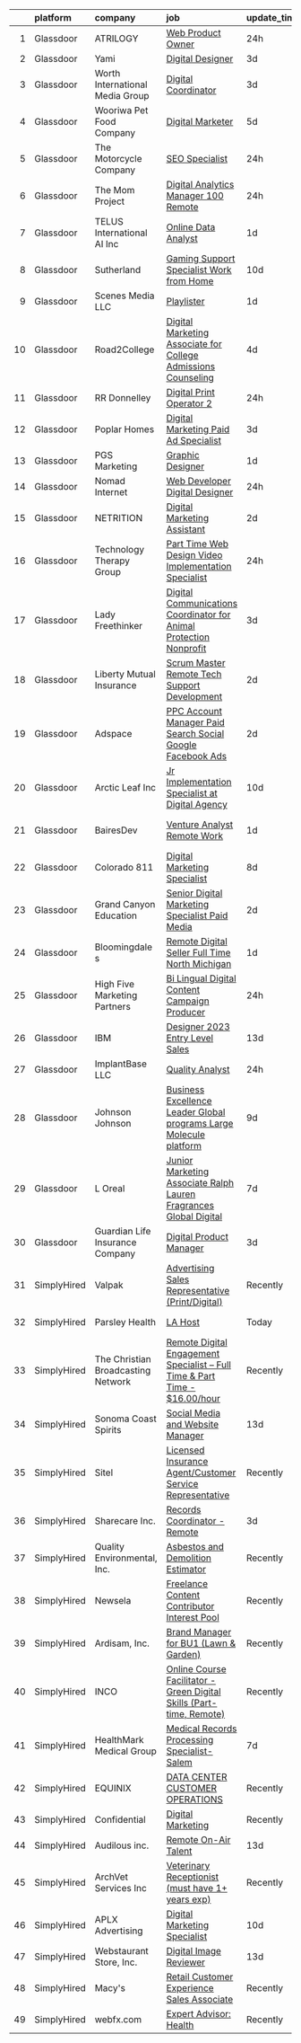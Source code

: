 

|    | platform    | company                            | job                                                                                                                                                                                                                                                                                                                                                                                                                                                                                                                                                                                                                                                                                                                                                                                                                                                                                                                                                                                                                                                                                                                                                                                                                                                                                                                                                                                                                                                                                                                                                 | update_time   | location             |
|---:|:------------|:-----------------------------------|:----------------------------------------------------------------------------------------------------------------------------------------------------------------------------------------------------------------------------------------------------------------------------------------------------------------------------------------------------------------------------------------------------------------------------------------------------------------------------------------------------------------------------------------------------------------------------------------------------------------------------------------------------------------------------------------------------------------------------------------------------------------------------------------------------------------------------------------------------------------------------------------------------------------------------------------------------------------------------------------------------------------------------------------------------------------------------------------------------------------------------------------------------------------------------------------------------------------------------------------------------------------------------------------------------------------------------------------------------------------------------------------------------------------------------------------------------------------------------------------------------------------------------------------------------|:--------------|:---------------------|
|  1 | Glassdoor   | ATRILOGY                           | [Web Product Owner](https://www.glassdoor.com/partner/jobListing.htm?pos=115&ao=1110586&s=58&guid=000001836932b268978b51cea83a4477&src=GD_JOB_AD&t=SR&vt=w&ea=1&cs=1_52a5411b&cb=1663917274410&jobListingId=1008156600919&cpc=FDA93C03AE7AED37&jrtk=3-0-1gdkj5cm3k6d8801-1gdkj5cmqjc8h800-1c193ae851a2f022--6NYlbfkN0Coaqwr41TC2LgejnR7Utnytr6GYvK_E0y3WIq7ZdLRae9o-QpJIESlqP3qGLJFeU63hJ-YyY-5H_MWiupER-CsOGXqNcBR_6KYuMWKae4bbkqitqqHjcrx0aYvAqKjVC6rjoxpQ49qghlgCFuSe_PjoYcFr1VDbWBEY_oDxJCfTVfRDRsj8z26mfNGtPAwWj_4_XDFfwiT09xTa15iNhAe7pT95qbhPxu8LsexesXrLNS24DPG-g92NzKfiIY6T0sgFNedkWscfNAjdhEa7WpGeaiHnwQ8NzQZv9tqELq8fgjFT1w7iRGfj8fMNOp9p7p5NhV1U3JmdSvznqhCAtLFSLaPf_eDBKw3XlceTG8wGY0pc_mBtiCXLfSlWZDvAaVnLbU24clypv6-BBQWx-Culv_j30swI9z5CBnHf5ErHEcFERCDpgzOatOd6eKieZyPQlnUxy9N6dBiuKgK6RpovPc3WkMgItV8PWFqewBfq-3tTyTW88gFI2Yb-xfeap5mZ4TsYr4ogDffm6E5lfal)                                                                                                                                                                                                                                                                                                                                                                                                                                                                                                                                                                                                                                                                        | 24h           | Remote               |
|  2 | Glassdoor   | Yami                               | [Digital Designer](https://www.glassdoor.com/partner/jobListing.htm?pos=104&ao=1110586&s=58&guid=000001836932b268978b51cea83a4477&src=GD_JOB_AD&t=SR&vt=w&ea=1&cs=1_d2b92e04&cb=1663917274408&jobListingId=1008149543553&cpc=853DEF62E69EE75B&jrtk=3-0-1gdkj5cm3k6d8801-1gdkj5cmqjc8h800-d96790f07ddfb524--6NYlbfkN0DsBOlmEAMqZtav1V1WKZO3RUElpafjggtWvxyDQ3xFSnW2ELFgJeLX3S5xFeisUPMw82b5JYcnJNXu1QexHkiyMgdkVeTHVR0rJVBYbdWKeloc5xYfv3eVNueJ_bKSsVQdqM4vvwnu1xSTpv0VSoFJ7DPATGJpk9r3Z3q7WHdgifquY24OuuFa8uuWs7fOfsygOEwNgOedXcstyokpT0i6YGwIz1dNvP8_gQ-s-Ux5Rva6HHBlmfM49Pb9d59Bj5bhI-kqnUnMEOUE5uHYCPIoSBJzRuu06Ki1DDZLmUDe4SBeHgmPWdlnnHb8P-6u6YAle_rmM0tFpFy6_wWt6xt5ht-wBsEPb7mmmyGBgIXhxIidbSkgFwA0wYXU7OqhfmgSTj5bsUi-j1JpZ6CBk7e8eJ6AchIUkH83xi5L0ZFsy6jFkraaqbuuFm_SC1mwkVkMNtZUG8rPCnrCnkZWbohWTP6DcXQvU5E3QqzzqdscacVCCYH1JnR_l7msDH--RGe2i_bLNpf8Ag%3D%3D)                                                                                                                                                                                                                                                                                                                                                                                                                                                                                                                                                                                                                                                                             | 3d            | Brea, CA             |
|  3 | Glassdoor   | Worth International Media Group    | [Digital Coordinator](https://www.glassdoor.com/partner/jobListing.htm?pos=120&ao=1110586&s=58&guid=000001836932b268978b51cea83a4477&src=GD_JOB_AD&t=SR&vt=w&ea=1&cs=1_4268faa2&cb=1663917274411&jobListingId=1008148878931&cpc=0FE1F5EA2BC84A01&jrtk=3-0-1gdkj5cm3k6d8801-1gdkj5cmqjc8h800-d119a0a992b60e42--6NYlbfkN0CPEiJEzZq4I_K6S6Q9VC1QMfIsI0INZ1UYi7vjgDL48cCf6Mzuyr4o4yg9HhxSdCRWiqaFtvSGZkisQbOutwOmbvvIuCna8kbHA9F31qv35Hz8k6ynNZhF-o4QBziTzMBGsVkf82A8F4kSKSMbmKHQYqQS1ziRCk0_SJSPrD-gZDMYOG_kv6K8QvbWGwGqOmom3ff4ZwSfT-whL9rPh_eeHctBEj41PMJPa-bCIeFmuKIs5oGYa9rp-OAoMb6i07115Wd5o0TcD2fe9msGcvcnnY-a5ZDzG57MYem0ZOnWWSbZwZQYDgfsYR1wUH09dOvnz0M8Xj8FgnWEyTFQoB_0JmkGVsSQyv6FLHWXPr-nRPmYtX9qG4UTuTKWV0J3B7fE11BMAKFjZK4LEkwJuswY5HynhrTfQmDfwkZoqTvUFrJGVQCtM8_W8SZrRIHRh978Wn_N--AEF8WQWqL4n4zhLuJeDCiUCkZsDFHvpQJMdC_i13WaxuySqfM93DynpHs%3D)                                                                                                                                                                                                                                                                                                                                                                                                                                                                                                                                                                                                                                                                                        | 3d            | Remote               |
|  4 | Glassdoor   | Wooriwa Pet Food Company           | [Digital Marketer](https://www.glassdoor.com/partner/jobListing.htm?pos=128&ao=1110586&s=58&guid=000001836932b268978b51cea83a4477&src=GD_JOB_AD&t=SR&vt=w&ea=1&cs=1_4ff894f1&cb=1663917274411&jobListingId=1008146609423&cpc=FB7E4A1762AE5BEC&jrtk=3-0-1gdkj5cm3k6d8801-1gdkj5cmqjc8h800-16994c4a20e910f4--6NYlbfkN0BLBb4gafUIN8scGXFYW5nVEBTiLvGe8w6cuBqLnnlSEIheVDJQkP6DpQif-Z4RYjjUP8rwi98qLUFP3_bIUgpYWbU23TnpehEdgHRAelzmxkyZsDrUqpytZP0P6aN7nXtQvlrlnrNac-6JuHOv0es5-CvEyGTeNcZ0AJQlx0U-XQrRVzFxp6xS5toLJfdRv0mo0Y4ddcrciX_AdAkXcjfJOPJGzP3yx26L3yb27rAoq9ycMipDlhPv_qoAw80bZVmGg0kad5Eq2i_sH9D4M4-6zQPhLR0gkXG82OvsfTX_TrDv_4yUQ7w_vcPEjgKCg8FlVKbGlcgOSG4TErt-mEvxBG5wZtkIQg-urOyMXxDhg_IYGm5PxEw1W4TJTiQYxMJBEdUeyqKc7Ld__rAHy4bOaf65YON1N6Mc_cvGwmryobsQJkek1gB6vyo4p369YzwL78KYjp_NSfeSpJ9-q_b_dzi1iy3FWonM3ENj3KdSMHcFrfmVvA_d94outenEl_Q%3D)                                                                                                                                                                                                                                                                                                                                                                                                                                                                                                                                                                                                                                                                                           | 5d            | Remote               |
|  5 | Glassdoor   | The Motorcycle Company             | [SEO Specialist](https://www.glassdoor.com/partner/jobListing.htm?pos=116&ao=1110586&s=58&guid=000001836932b268978b51cea83a4477&src=GD_JOB_AD&t=SR&vt=w&ea=1&cs=1_a925be8f&cb=1663917274410&jobListingId=1008156490578&cpc=BCC169F53084E245&jrtk=3-0-1gdkj5cm3k6d8801-1gdkj5cmqjc8h800-d51e5010718780ff--6NYlbfkN0BYprW8Dor6kNDGAuuEocyTVe4dhPo-m1VSLXrSOuTqzXvcd9gg71SY5VJwxmYlbE0dOLNNbyQRPHehwhf7S_jHBuffZ0EAY9NI5OJazgoBDFyUiY2bhta2Dys4euR9A3mFilC8RFPcC15ut7FsZ4and82h-1YhAlpdW048XRN3Ls2JiWoWFHRk1SXiEZ7EN99x-S2pvONJf2YbOeE1C3e32cMQIQK-6WWBFWNogIztj4MpOqmELamKPzVt61i6A-y6C0nRAvUx-BOWdrSJ8gmBDu2AvFgWsBhkX9YkFrWJaR28pGjRcycHKSartFtjUp_jFMhrXo-GH5_YbiW7QFNXtkW6sG9o-weJwrORCWAEcODSM4g6MEMoHHj0p2-cOLnYkVNUufDWTOZOGljSh1nDRIdymWuLxQhn_CqXgQEaBvoeMR0xgFStFM3poXhT8I1juMxt-1mF0nccxuDE-dU_6krEwgIdsnNt5Tuvv5udsNPoRpA8PPDjtGats9wv6RJVPVL2wiAy-g%3D%3D)                                                                                                                                                                                                                                                                                                                                                                                                                                                                                                                                                                                                                                                                               | 24h           | Remote               |
|  6 | Glassdoor   | The Mom Project                    | [Digital Analytics Manager  100  Remote ](https://www.glassdoor.com/partner/jobListing.htm?pos=122&ao=1110586&s=58&guid=000001836932b268978b51cea83a4477&src=GD_JOB_AD&t=SR&vt=w&cs=1_a50dc05d&cb=1663917274411&jobListingId=1008156870553&cpc=42BEC95245890617&jrtk=3-0-1gdkj5cm3k6d8801-1gdkj5cmqjc8h800-41f2c4d873de5428--6NYlbfkN0BDp_epf89aHDQhKpPegNJQ_ldQpEFZQsM9OcONMGxWx6pU56EKHF58QjVdAUvn2gVgIaLKejLuhtdbdEktXTN3Mkfb-9V_wCKJMkIZUJKMIogHqzvidLUbWCA0y9bZMk-w4LrfSULSBa6nmC75V5nfXKgSTGB2OMY_DgyUp3beeR7tukSpaTUZi6jZVR0QrdN89o_VqeTYoHqLOsPw4CrO5djlJu3uUZKvNHy54v1J_OfOVz2J-F7ba9355ZqBhXRANhAD1pm7NFXo6xXgjj4B9ENiD3ACi7qgkS9mIgjrVK1_qddFR_DhNSo-uCUml5SCp6RZ6dZFAygCPJL8LnwLXYxvBn64pG01nn6U4iKEOu9UpXekX1lEOsUjQS-iR4bAAzuhZle2KN0DT2qtGWxMmAKlqdBueqMs7sgvMYur7WIRYWhZgcY6mCVti9HOubkaBg1JnskrODAai6F2otlLspj1dPzN3bm-e37vb9tqUR2-HfkOQVBMirU_oVd8ueGjQVKfjx-IoFlz8Kf0F1YNx9It9JiAXnEJSHPgj3vCJfKeYdALy3HhGJOLoaefjMpd6uclsnlD4gDUYuVMgwCA)                                                                                                                                                                                                                                                                                                                                                                                                                                                                                                                                                                                       | 24h           | Remote               |
|  7 | Glassdoor   | TELUS International AI Inc         | [Online Data Analyst](https://www.glassdoor.com/partner/jobListing.htm?pos=121&ao=1110586&s=58&guid=000001836932b268978b51cea83a4477&src=GD_JOB_AD&t=SR&vt=w&ea=1&cs=1_eae54ab2&cb=1663917274411&jobListingId=1008153817494&cpc=0C139D4CAD5A6DB2&jrtk=3-0-1gdkj5cm3k6d8801-1gdkj5cmqjc8h800-090085d7e9d4459f--6NYlbfkN0DBm_EaRJAv4snA269Hsn6J1FBkMjmuYRkesWng91cE3vhw0gPFqZHYW9gvsyL3Oj5JsKXtPczlGAdogE0r1fDkg8O5V9xXZb4yBhtoKjkLanAdJAmUDTzQaiWOf9-Qu9jqIyGdu29AIYoYdUeUpbcsJI6OIWgbUCGYQLDDsJcKeXn90mbywBs-4HiC3kQkrjpIpsKuueXjg3Cg1_cMscgJxUML_viNSXCRfxqSzzXe1mXnqex4pUaQWjXc1VY5yHTI1uvQfPWWtpFG_0ToWRuYxcbqYDF5zYx9hGwDcgttISJkV53cAy4z8pS68dOK0RREV1nhOmTOfPeCqJIv421bj9M81s_eKOf-5IC-V9z_B5hKrHuD4qZ6N2baWuSLy_0akmxl81zW9QkjEoCkNePhjTH3emFwxJXAss5UbGzoZv1Y6DkDzJn2AgapaRXCBt5U_GN8IXW4ZT74TEx4VphKlkq7ak02C7HLoQkpyM1BUJv6L1DDcHHcXqMs1V4KkYkOQ05N7eLaLQ%3D%3D)                                                                                                                                                                                                                                                                                                                                                                                                                                                                                                                                                                                                                                                                          | 1d            | Jacksonville, FL     |
|  8 | Glassdoor   | Sutherland                         | [Gaming Support Specialist   Work from Home](https://www.glassdoor.com/partner/jobListing.htm?pos=118&ao=1110586&s=58&guid=000001836932b268978b51cea83a4477&src=GD_JOB_AD&t=SR&vt=w&cs=1_9b05c7f4&cb=1663917274410&jobListingId=1008133944672&cpc=FB7E4A1762AE5BEC&jrtk=3-0-1gdkj5cm3k6d8801-1gdkj5cmqjc8h800-8c8c12672a1c07b7--6NYlbfkN0DXW2vHggBeT1qHhU55NRZwAlAxnx2c6XTwLxsDWh1zhIMn7RdGGiBIrX2s6CUQyaqJ6zelV5ClK2h4U7smo0ripFnMLgJhH0m-IdC0KzCEzywqaLza_8EpF6zgB2Q8nNKlBQb013vTHdl6ig5H_ou-9Kqy0liPozlCR-XIXlMoT9hPo7I8piA-sBkUMZYqFQ9mT34q3izUYmDk7m5EKODSLOPWPJUSJf6_6nlMJuNQUwqGUCjMx2_Q591YVmKT7RMGLX26R6rGHt31qTtUiU7_Lr-AUpLNc7EE6CouedVQ59Dekvw_5HexAE--YLp0n2nTE7KNt3o1QEFHqs2ltRyPUJkoJiT4adACdB7RwVpzkpf27sK-M5OQlGuRexQPluH1EAdgEf4fu6pmXS7R9zsrjUzotJ2YB1QZZyXToJSphEtRVZHHHt20-HNT7GoMZh9JfwI8Z0OvOnMR7VXKdVGvaqTihTtSZGZUhCsb-OgmmqUtVWu1UpPnZs0va5FrcU5km4tYspazKunqYNSwQwfwRlDx-EZs56n0uEKd_DbxRw%3D%3D)                                                                                                                                                                                                                                                                                                                                                                                                                                                                                                                                                                                                                        | 10d           | Rochester, NY        |
|  9 | Glassdoor   | Scenes Media  LLC                  | [Playlister](https://www.glassdoor.com/partner/jobListing.htm?pos=112&ao=1110586&s=58&guid=000001836932b268978b51cea83a4477&src=GD_JOB_AD&t=SR&vt=w&cs=1_c1da7bc8&cb=1663917274409&jobListingId=1008153522158&cpc=F41FEAB56D215062&jrtk=3-0-1gdkj5cm3k6d8801-1gdkj5cmqjc8h800-ceace85a20f6c603--6NYlbfkN0A0fDXu9eF39rbKD2xdim8xGEgksx_b2RsJFxTRJ_NJDu5s6a7KwXTJSZmwKOJfoi0Qz60Q000XOVXsRDfxb9ZcCTqAu61i5NEeRXcGAKmXEH4tmeYiZmY3R6GAdEAubxxZDA049_kGnOjh8_y_hYfN7-MnoU16JFpsEZGcimRjmqU8zveod_X4IQf1Lt7MltMBQwHcK-h_jjs-VhhyBSYGqMqjXpsyJ4ksvGD6fFCiaxkwOja5fsrs4Ybl5IhNpaGPTeC5ka6DOgWAobtY9gIfiBVtXbD05SevSKeMjnQqXkuRkO6nOhXbzptW_MUqgQOBlJDCxs0BCaEJA4OK7jFQveuYcM551zAcZRbt8drpp7KLWq43JywOSh9mmG7qQHRlXh8rAmr7bO6DNZmrRpTrgfUNti0k05ZfQkrItNhmDi03uPj7W9K0J_6twS77pXOeWwY5hrJ2rr-j97zApuzpqmh98SVXvP3Rb0JUP9Ww5BgSI2SNphrf5CWbqeWnAUBiXunfLS6W9PvBkfJ-8VNY43SGVsDckovL_PAivdlbxN4CxdEOBaDlqaf67EaoyCYzz6icsfZylyR3WX5BlymR9m9CluqyrR__kd3m9dJV2je7DZ86__mZaIgD4N95_r-aBPQ-9OcN0A%3D%3D)                                                                                                                                                                                                                                                                                                                                                                                                                                                                                                                                                        | 1d            | Remote               |
| 10 | Glassdoor   | Road2College                       | [Digital Marketing Associate for College Admissions Counseling](https://www.glassdoor.com/partner/jobListing.htm?pos=119&ao=1110586&s=58&guid=000001836932b268978b51cea83a4477&src=GD_JOB_AD&t=SR&vt=w&ea=1&cs=1_0d07fa98&cb=1663917274410&jobListingId=1008148102236&cpc=C4A69CCDBB3B9599&jrtk=3-0-1gdkj5cm3k6d8801-1gdkj5cmqjc8h800-ffe516d4d177cfce--6NYlbfkN0A4hgeKHdLyHgzaskNEvl2xXMVaueUT71iJOYpLYISQUH_rOuc1_2njAimAbfwl-Xl_6MAE7JmL6nMY_uZhy4cIBWg-2YfQVOJb6gpRG1WMFRsT_JvpUKhk0RN-nfIIZ7sZzMF4GmeUePWA_upjrT5OsNbY7y3J2TSDrKoqOx_HoCFJxT0aKkCPFIPriZLtP7KFUaRLOkkoIF8YWQFDc9-kaEVpOXrknshvB8jz4fUEp0vdsvo6zakm5nv1Rnu7gzk1T3vDrqIK9kWZf8CAQ1T2Kb6EDjLMcFYURUnSw0rKCPhd4l_ch1OWx8fDs6r8CJUwmCtU9T1-w73NNoaZLI6zXtq3BtCM-wJuoG4Z95mBSguvH9OX3v1xM6flOKesIOqPwZ-bt8L6j5eE7MDrPm-Vr-pXicEWANnzxXrteNsiAGWgiLujBoeSYRlo8Vo889eMcbA0YY533PX6jqGDgw18T0U1yy7F0n-WDpJ0uzTK8ogo6heg35kB3tNnl8qkx8PG1ruRSnUGlIUN9P-gHxAOZUzxRjzlTyiMp3Bhas4qhg%3D%3D)                                                                                                                                                                                                                                                                                                                                                                                                                                                                                                                                                                                                | 4d            | Remote               |
| 11 | Glassdoor   | RR Donnelley                       | [Digital Print Operator 2](https://www.glassdoor.com/partner/jobListing.htm?pos=130&ao=1110586&s=58&guid=000001836932b268978b51cea83a4477&src=GD_JOB_AD&t=SR&vt=w&cs=1_985f63bf&cb=1663917274411&jobListingId=1008157581633&cpc=5EFBB0462F9C6B7A&jrtk=3-0-1gdkj5cm3k6d8801-1gdkj5cmqjc8h800-6a51013cc79e4893--6NYlbfkN0DQpuU7UE6yhN46mdqZaAMIaggdPPHg1fhRxyLNKUmHpxxgyMMziLTYg2mRwjzRr9ZB54CFqSl4euQt4XKSTF1n4FAlkwiWK14KyoU1JHrMUs_wz0OE9hxf1Vou0vLfoXq0qyfs8pikf2UtaH9SDdgc2DP5EOakHMuTrFamNoobnyfUc6FhcyK73WQ2t4a-0_3TC1l1ldnGAluLmc7Fhvp_RpLTOVxPkDxyFoXDIb1lyVbM_HwcFq4j4g3Zx9Xl1yaS-LT6_rx3VdeVc69SLPaea4qX6LxLJyfuoV4HCco2uEiRceyzwl8Dfjz2xiISqTHHUGZAkYkYv1SqfPJHc4bUCP8XvpyERUMs51u5q2M_mU0Psar1RTyQd5AFR2KcF1JnXXGBnJOJzYNHhJ7tkbgXTauRcZSGNb0M-9OVazs1xw9d-2UIuqW-PN1ZI0N-MOlt2h0RU5UfAul0r56RfThM_cWws2k5bPco0u58JU7--uP21l90WZi_UB5UsWqNhcVzdYlDjDRdtAJFJsrxVGKWqZVTUBM3loj5ZGds4dPTrsV6tL1DXrSrlIWbZYAofOvLNvvLme4DLjV99PucmGh_tzg6EDwghxWY6bYAiXdDpqjIzAvsPuwTHePI_xNrGUKUVtBXmwVCdBFvUKUeXdUthBBO3ViE0kQNbodOG_dYyg%3D%3D)                                                                                                                                                                                                                                                                                                                                                                                                                                                                                                          | 24h           | Austell, GA          |
| 12 | Glassdoor   | Poplar Homes                       | [Digital Marketing Paid Ad Specialist](https://www.glassdoor.com/partner/jobListing.htm?pos=125&ao=1110586&s=58&guid=000001836932b268978b51cea83a4477&src=GD_JOB_AD&t=SR&vt=w&ea=1&cs=1_2c930f0b&cb=1663917274411&jobListingId=1008148964865&cpc=FB7E4A1762AE5BEC&jrtk=3-0-1gdkj5cm3k6d8801-1gdkj5cmqjc8h800-413030a5464611f1--6NYlbfkN0BKgzQyzTF1Q9mOsR1amaS-juVGLjHt5Cdom-gEF9y-xaA6VVL5_C6wygoPPE_Vel7Dxhm9rW6G6wmQwGi_pgFqZKr-cenW1ktyIaD89Rf4otUVyDtGvVMiRpT2_WamsOlFXOpBkF5-LmHm6lv7E82DoNSooQLGopXd-jCthtD7d8Xwc0-IPHxkuLH4GDhCNyfGF52R-A1YsGwRYecuHyZPv1qd2rlz7R55WSAVJrCXsMu_P2caBLpYBKNK42XiYMOL_xcNc_BsH2F6c6kIQn1CTpgNCC913Ii1KVPxMANq82b6UhSD9tbbeUqnV2Ai5WT0uUzYsJ-tob4Vc-_3jE-tXXM4PdZEN0zZFhBznJOfjUPjBXIq8Ep16ONA3pafxvWp68VHukp1BWZW4z9Zt91n_Wpa6xhmZSQv-cTk3stSB7oL1zeVfBufuQdWNJLZjaEYSzq2YNHtniAkljI5yHN_SkjJUmMSm7osQ6eDWTxdj6wR91g2suEosjXi6rAapMJUe1enI0d8lQ%3D%3D)                                                                                                                                                                                                                                                                                                                                                                                                                                                                                                                                                                                                                                                         | 3d            | Remote               |
| 13 | Glassdoor   | PGS Marketing                      | [Graphic Designer](https://www.glassdoor.com/partner/jobListing.htm?pos=127&ao=1110586&s=58&guid=000001836932b268978b51cea83a4477&src=GD_JOB_AD&t=SR&vt=w&ea=1&cs=1_5b78539d&cb=1663917274411&jobListingId=1008153340978&cpc=FD1C1DA32C38CFA7&jrtk=3-0-1gdkj5cm3k6d8801-1gdkj5cmqjc8h800-658846f38987403a--6NYlbfkN0DOqKmcrC6nnK17JYOu2Ajfb01CEpFVLT3Enm1CNd-NNNBu9UXh1M3IBj7E7Th6zlge2ob0N2lcrE_OOvSVmKDRAgk5imCRLjaA75_E-VqDjGuRg6cfiyUbeuwGYvFsB7DlPoG5LkbcLDvQ_Xc8W6aoYiFHep9rUOnT_w6acw60r4qBTYaBUY08EQmdHFnEgWtt_eW7ILXFoN3Y50r5_WW92IJhsgJzGi_IjF0C9FzLrsdw2h6qoNzJYkSd2SJ6SwbtqnHIM7TnWR45mAH4ASgkbcX0mwfsTf8vVZ8mXfht6QUAKtLuaUX73q50U8XQLIST6y2DBmb3A7DZtn0Ig3kQv33Ka3ZcO93EIUzN5nCNnhUyQvqiIXbfnw9_1fk9475LYgUw6ewaCBrvmZ8ZemLNN0C46Z8M5kk4YBF3y7AAwRw3FOWtoBKbEA3Ud2b_cNB6rbrlfky_aSTFCG3tbYFuUZgmJiKy6TdLu-dFc3VPEVBvuy2O_h9m4g-avAlYEpZgRgJFRIKbUg%3D%3D)                                                                                                                                                                                                                                                                                                                                                                                                                                                                                                                                                                                                                                                                             | 1d            | Remote               |
| 14 | Glassdoor   | Nomad Internet                     | [Web Developer  Digital Designer](https://www.glassdoor.com/partner/jobListing.htm?pos=107&ao=1110586&s=58&guid=000001836932b268978b51cea83a4477&src=GD_JOB_AD&t=SR&vt=w&ea=1&cs=1_6c7dab90&cb=1663917274409&jobListingId=1008156535200&cpc=BA15C3E50D27FFE8&jrtk=3-0-1gdkj5cm3k6d8801-1gdkj5cmqjc8h800-23ce8bfd8a2f92ae--6NYlbfkN0CNayYzF1mBaI40OgT78t3Q2d9IxlwDzhsYR4HK7epYUZ7O1a9H3LGGlr834IRh8D4g5f9Pb-XN-gT3ZkZYa5E1e4kKBbadp1AMzPNW4tOO0gcsWBKHFCE7T4TvPh4h10Nq1OSdKSAoNZbz09QH840C3UVZwwqSirmOasX4OPQ-xbbBRAXHNZUHvxQmMXlvD_ETpWTnADTiMiKGvRS74ePsYr-gdbPxeH8hyUojwVfYnyrJwS1iutZn9s-0TWo0qrpoQi4eojnXDVYfCU1SKqclxUfYc5lxOpk9njdm3l5TgoNcGtwrjmLlDHaHRuJ8rcVyRVjpgBGauh3sgrBljr9R0NdlTedWf6MgHkFb21j9lnFK5qO_BcIevbmLwEgpyRk-0qUag6yLnFgSbXtUW8rwjY3HalDe290xE5QfzFB-mw9lLerM94CA9JKVroHbyvPpx6Yk4r-qxeK_ekyo2TVGGQIRu1p8cmlq3cvpa9HMPVlzytPjLu2SQiPOALeX09PeHlmFg4dG6Cb905b9BptH)                                                                                                                                                                                                                                                                                                                                                                                                                                                                                                                                                                                                                                                          | 24h           | Bulverde, TX         |
| 15 | Glassdoor   | NETRITION                          | [Digital Marketing Assistant](https://www.glassdoor.com/partner/jobListing.htm?pos=109&ao=1110586&s=58&guid=000001836932b268978b51cea83a4477&src=GD_JOB_AD&t=SR&vt=w&ea=1&cs=1_7c8690b2&cb=1663917274409&jobListingId=1008152125699&cpc=82B3195DA92CAF92&jrtk=3-0-1gdkj5cm3k6d8801-1gdkj5cmqjc8h800-7be8d0ada624eaed--6NYlbfkN0DsBOlmEAMqZtav1V1WKZO3RUElpafjggtWvxyDQ3xFSnW2ELFgJeLXUpX7k88voZj_7A7ofAfGEkc6T5aN30sV0SAyX4YZeIxyWqHX44LzsrRYASlPnd6GIpAit02U2SFafdA7FYbZtSVbQqdMcE_lUVdEuRJlE1LeRmX6VdELrQlcVBo6jKqlJul5jQwiS44c5uyNGmzMPW7xNUupLq5LZjgj6Qd2oY9vVsWwueZNL4YvR4g538iCx443sxBuzQloiMP1mdlSAooMhINnNP8a6b3NKAdlhrt7dJJutqnlnFZBPB3cmF-7WpXQcW3vCA08WyLAIss-hPVAU5IK6oQyetEaWZnJbhpAR7IunF32BO-_JSL6TcQmtpcPWXiDifzkpd8zoS7ZH0EAGQTXjuORZUwy8ZjmQugwjNc2CRQOUVcBc34egQIGZpQkrrU7fw8u6ZRBkkUgPj03mgD8SA1aMBNw9FeYJCJnj9jOC6QGLJWE9p1CWgewc1OTBYANT_X4m1hu4vUp6bDOzVQYFMJM)                                                                                                                                                                                                                                                                                                                                                                                                                                                                                                                                                                                                                                                              | 2d            | Remote               |
| 16 | Glassdoor   | Technology Therapy Group           | [Part Time   Web  Design   Video Implementation Specialist](https://www.glassdoor.com/partner/jobListing.htm?pos=113&ao=1110586&s=58&guid=000001836932b268978b51cea83a4477&src=GD_JOB_AD&t=SR&vt=w&ea=1&cs=1_52901ddb&cb=1663917274410&jobListingId=1008156106401&cpc=45DC3EB807283E85&jrtk=3-0-1gdkj5cm3k6d8801-1gdkj5cmqjc8h800-acd51d3a6392c696--6NYlbfkN0C6-kqE1XfcgEt2LT6TKSLmPTnkBbcGe2Qw33X60QZzLC3Ri8bh7tkG6KWGe_3-kzN98EsDXypgG-W4IW05gQohNUkAKQrhT8wn_6oiKMrQFK_Gmb09PC32t3sv73_CoFfJeYnA_fje65FUmThGPDVeLNm367fDFHG52StQDb4uRJf9O4IlZEyqzmdbscd_icZbfSCMPjZ0pWZ1h3hXRBdvXRaFcIK3I9q8wETQdZWDHyhJ2sV-8yJ4IT-kSix8YM9H4b-kMH57AupgnCLn5ArlZ6RWAuS_756voL9FUzUs4-LriRptS7jhDmCQALK-KnJuTlo6jvLD04PFdsAQOC_VEWPCI0GeNL7ek4-8tlgEKsDUGTtGZVzGC_iJJCz1IbdQR2J71UuUdgFIRZwutLTX7eXWAOZ_nEJkUwrIGJ7bqViaeN-rGGYl5InItO_0-5x-z2WsXeIeQJdOao2wDgCfFa5UVm4wr6eP3l43Vg5PDL0_J7Kc9yq9mPWWyE77frzM2GWBJX9pjw%3D%3D)                                                                                                                                                                                                                                                                                                                                                                                                                                                                                                                                                                                                                                    | 24h           | Remote               |
| 17 | Glassdoor   | Lady Freethinker                   | [Digital Communications Coordinator for Animal Protection Nonprofit](https://www.glassdoor.com/partner/jobListing.htm?pos=114&ao=1110586&s=58&guid=000001836932b268978b51cea83a4477&src=GD_JOB_AD&t=SR&vt=w&ea=1&cs=1_e96326a6&cb=1663917274410&jobListingId=1008148864339&cpc=8795CF9063CD573D&jrtk=3-0-1gdkj5cm3k6d8801-1gdkj5cmqjc8h800-c053d7d9759131bb--6NYlbfkN0B0vzvUM34bDp9CaFjTBGB6YUqF5MxdM4kIYGemUcRlQXPVlSPAJK98Ov_kh0v4NPoZxJ9L_8JneLVrEaiGCkwDpoeHoQSwSKj4XoHBUdwoP6h1V1Ccc_usZScjZAL84C2toZ74h27QW2457_zjlsAw771OX1c8BcIdtxg50Nw3GoOrrlMpkh_Pc284MmtslHlXIlWYfGJ7NvvtQU-UA1p7PJGIN3YRzZh1xW6zjuxbxqSiGGWUQsD8lLRS5o55ciPpWD_rR_RUeP6lrbpk1dihVeCR12d0wP1wQS-Vi93pmL5YMXqwsLLP4SL5kzopNO5mtg0aMfJXjUoZcAdgbab-2YW8mdUB8-lrA63g0A4ar-vF_ADQtZOj3qXZUMCe3kAxgKoeNorCj0IfjmIVGABihhoWnv8qs64jgj-H1FgCm7y22ak1FQ_Y3e8moTR9QCh63nmLEdUWC65jFqcVDRpm5J45-utCXNkHWfbZT_sODUdtlIari7FSCzRdiY-Xni_VxbYPT9SYn_CwRiZbt86BKve4kcEsDk85Uzw-O3wOR1JSrrnGR66F)                                                                                                                                                                                                                                                                                                                                                                                                                                                                                                                                                                                       | 3d            | Remote               |
| 18 | Glassdoor   | Liberty Mutual Insurance           | [Scrum Master  Remote    Tech Support Development](https://www.glassdoor.com/partner/jobListing.htm?pos=111&ao=1110586&s=58&guid=000001836932b268978b51cea83a4477&src=GD_JOB_AD&t=SR&vt=w&cs=1_2ae9ab41&cb=1663917274409&jobListingId=1008151703201&cpc=A0032DE20586B9BD&jrtk=3-0-1gdkj5cm3k6d8801-1gdkj5cmqjc8h800-223912ee2bf36511--6NYlbfkN0D19kSVUiNzG2UWy1lRGehFMusHrHGUl8ru40ax50wmt-THYVDVXiQ1RxehNPznEJEm98YQj269dP2XJyKRJbGBLtyUaZl4PxvhbvELwEoi-ouhkmmbIehXr0xzxchgt4Q7Cr3P6p03W7XBYlu4LSsA4Xb2o9nTHUdKAyaR1q8SzR00dMEb2Lcf9yfhyAnSfcWlpoHZB8X0yH2_xLd60t3gb7DklIpPpG2Uzo4E707LYYuBE8BFRifkkgrzMPRebiju868MhK3-CUQpiRr3t8fKNuBPNoHTOEmaB0bU1CfjdzT1uPnit6muDV840rj5v5_sNMesMOkF6b9g8OLWaxdrnhIEY8gHZJJnXqwLgBKwDfMAlSmO5RLcdCUQD79VOOyzu6DBiusGdA3rPMi-NCTuhmHgmffsX99fOhTnJIRSrvJmRxby7O68GlP7P_tYz8AHC3iJSIUnl3cFgZKu03ZNAkpUGDUvsIPdIjU1W_lkBjvNb5x0PvcJJYBCsjAJVd_6fl-J6IkFggxzXrW9lKp3pn7_ujcXRr4J0Iq4bYELxM4AtR-sQJCYAk6H6i7GOsOPpGAK59xbW3KM3FVU_Y4aZkmfNLkBGwUIoAmE8_iPf05kDAZ-8-BL-8J3D3R1ckZsYMcAgc4zJESwJpYfZaIEge_XpcNL15ydn2k7NTppHLVDslfnwC-D)                                                                                                                                                                                                                                                                                                                                                                                                                                                                              | 2d            | Plano, TX            |
| 19 | Glassdoor   | Adspace                            | [   PPC Account Manager  Paid Search   Social  Google   Facebook Ads ](https://www.glassdoor.com/partner/jobListing.htm?pos=129&ao=1110586&s=58&guid=000001836932b268978b51cea83a4477&src=GD_JOB_AD&t=SR&vt=w&ea=1&cs=1_94f8303a&cb=1663917274412&jobListingId=1008151742532&cpc=A65DF3A704A48F9B&jrtk=3-0-1gdkj5cm3k6d8801-1gdkj5cmqjc8h800-8b5ab7b9fab3faa5--6NYlbfkN0CfM16h-hzULH4lrD7I5MLTQ-yUpH5342qN9mHTbPn429CC4qyOxtJavUTQaiEJANgBw_JlRQImMy-_lXzkD9LVgCdw-Fld3EcitWSObWHgx-HUSJmwcCZgn2dLhn345LdhGNnYVIFL3Ms1itjYWR4x2qP8dUjztjcDjOel1V5bZex2ijfpKzlckxMNBqq5GCIrAhhrXwtlzLHOg7NT2T5jZTH2xf1iwrvRfmh2UAdpSztsxBKFyuFtNm_Pb58aHOc8wYvMTHMETbApQXVXzSy1TGaihs0Umysw5WkjlHSIki15drZ3t5senh9moqWzwE28RuayY0xUPaVOHCWTG0BBNxCEaqzzBJXxoY3--TMPJ8c6AMDqeVaasHyyp7bCcVnIinrj9SLXYj63MsvoYzFIQ4uxFTLuBqwhbYhhsUauilnU2Ok2w8JhOPeh6XgqrOaF1E_MNwAyYtywlZgpU-KG8IwdwyMFbTkyjn7KjVWOQT1_Qt-aB0a18OlQy8Y2AqPJOaIY6PzNPg%3D%3D)                                                                                                                                                                                                                                                                                                                                                                                                                                                                                                                                                                                                                         | 2d            | Remote               |
| 20 | Glassdoor   | Arctic Leaf Inc                    | [Jr  Implementation Specialist at Digital Agency](https://www.glassdoor.com/partner/jobListing.htm?pos=105&ao=1110586&s=58&guid=000001836932b268978b51cea83a4477&src=GD_JOB_AD&t=SR&vt=w&cs=1_ce243b80&cb=1663917274408&jobListingId=1008133817982&cpc=E521981D00147CE2&jrtk=3-0-1gdkj5cm3k6d8801-1gdkj5cmqjc8h800-2ab986ca7755e846--6NYlbfkN0BRhiKLDrkt0KPgqSD4-tjrC6mP6XCX_E8VZV6GD-XSQUJ0fLqsT5oqdUyQBkwnNCkeeoAFVVyNmGO_-p718H4zdi7LVEKKzuxrzZ77du5gbOrDAvGyRT4aOS8YHWq2fcekNXF6v5e4_GIFf3wrvHP56d1Ot0exNzHaYn2JpYKzv9rpOntECy-xXeIyAiEskTfvbULuX0RPt4yoJO-uizAGxXXa17xe_5ruSeS4rBKeckke8VxHjJkm9OqtOOF7MWgLaGjjR_6OsMqDZQGL98GpNl9bw0csDFWgdLE6EDFeBgH93JHe4e8qNETOFR0QDBH2xyI0ISsU-KHlNBZ0QaXwyywWvEFqLnz_8WBxh1jU5371ou-imXAptHXYHeQGCsub5_Qq3E7gfUv62sqKnEbIPf88rpfh1S7dPGD0lkGuX9TzBPdFZFuwaFKr99Iv5raE2E4GtajNd--Hehka4stw6cGAfMOqkRPTsvcw6k3t8-x6xSgVF4KteoZql2YCa2hDGPzUh3xxygV8fh3ocRwB7F0ArS3jRTZFzmSBHVgP4g%3D%3D)                                                                                                                                                                                                                                                                                                                                                                                                                                                                                                                                                                                                                   | 10d           | Remote               |
| 21 | Glassdoor   | BairesDev                          | [Venture Analyst   Remote Work](https://www.glassdoor.com/partner/jobListing.htm?pos=126&ao=1110586&s=58&guid=000001836932b268978b51cea83a4477&src=GD_JOB_AD&t=SR&vt=w&cs=1_afcfe609&cb=1663917274411&jobListingId=1008153524537&cpc=3BA4CE39D5B5DEF5&jrtk=3-0-1gdkj5cm3k6d8801-1gdkj5cmqjc8h800-e25987056cbce8c5--6NYlbfkN0BfEGkshao4EhrCCf7LYqKO8VNtf9vkQrewuI3DmTR_-G3zJxSBeo1O-SB_lpKRvkPM-bPc5FhBW-jT46j0oDWYhi8ITTKsSHyZqHH4JcYQLrMIGmIeL0yEpiRBnOXWO8g8wtQwppxUgLLFqvtg5nuLuE4eKdvXJ83QWTHY-WZds8k2n9x5Z0NGnq7F3zBi2X-XmcWLwbeOqj9ia011f06lEdbC2qmD8ze_7xc2uP_Ac_jwkVwQ6fiiDRnDcy7g0-IdUPpWAoWGSfJb4ZanRghMI_-LxnW28siGG6JDpsgOgswlDd6qhea3X2mK_rqWL_ejG37A14ydCBZA3zPRZSeBrwMx2M-rdNR9zTWpb0WJGpYk5mjaJz8Na9G3HB1euuwGhQiFpnCh3rWL_wmnB-6hFSvU9nE5H9XMxTwbPEq2hjQFLYjWoByafgbr2GAY03RoFDOpwlcg77u4zvS0mz4vPogU-zCaKnz_hUnnTtGO4AxiFNHTFxxmhsj_WBeNtC71h9D7tw538QTKvvbG6nl1e20jcJrwzZ15RmAyWmsjfaIa2gCSTeEcgF92SNmdxrt3cv-BDFlSog%3D%3D)                                                                                                                                                                                                                                                                                                                                                                                                                                                                                                                                                                                                     | 1d            | San Francisco, CA    |
| 22 | Glassdoor   | Colorado 811                       | [Digital Marketing Specialist](https://www.glassdoor.com/partner/jobListing.htm?pos=108&ao=1110586&s=58&guid=000001836932b268978b51cea83a4477&src=GD_JOB_AD&t=SR&vt=w&cs=1_2fbb42d3&cb=1663917274409&jobListingId=1008139772872&cpc=45DC3EB807283E85&jrtk=3-0-1gdkj5cm3k6d8801-1gdkj5cmqjc8h800-53ecaa087cd25d25--6NYlbfkN0A2D9MDupAH3gpl3I_yLW7OmYTM_J7dW2MpXltJy0BxR2et7apjp4laoRlX2FYit2o3DeZhoURhrFcvyWtjhaihNodS9s0yQpjH5EtNG9_VfrCJU3ojpuO1DBajjquS-qFi2Xcwg2pzuxiZH9GJvOqz2f1LDDLFiGxFi39gvmBx0JXjoV6QW6WJV9U7XYb7ToDyvXV1--P3l-R_OhgEXnoeJcEZEEzzQzkA9VzzpuuFtiTqhDuRFqrdzzTBQI8hnun0ZSiNVinXgzTMdNf6ZL-WcTWd05338l8jpNAAbRL57ldZF55o21YDci3fRPzPqZcywDQ6iu4qcsun9FOyDdoJWRiFha1imBzrvJ3gjwFh4utCzTtrOpBk_McKk9W8xZ2uiqkbjL381bDWhpGUY0D-OnQzTK9e4F--38AlGs8dbpCMZ8XdlAjgmSHLSrIvzBvdMDVPnOJb55-YuBYfry1cGRo7wVwHiakEeJo_VmlEpwZMJOBl-6Q0Z5oPuUYkrpXfiNnbobqaKCfmxFVcpAYkZw4_zSe9qpdstlheoZRDW0hpTst32__Xb6INI69bmzn8Av7FkYudS9XjJmMBdU7E)                                                                                                                                                                                                                                                                                                                                                                                                                                                                                                                                                                                                  | 8d            | Golden, CO           |
| 23 | Glassdoor   | Grand Canyon Education             | [Senior Digital Marketing Specialist   Paid Media](https://www.glassdoor.com/partner/jobListing.htm?pos=102&ao=1110586&s=58&guid=000001836932b268978b51cea83a4477&src=GD_JOB_AD&t=SR&vt=w&cs=1_4d4c186e&cb=1663917274408&jobListingId=1008151813241&cpc=DC9BC4DEE5BC1459&jrtk=3-0-1gdkj5cm3k6d8801-1gdkj5cmqjc8h800-6db045191de22c4f--6NYlbfkN0BiobpwoNy_B-oX-HUfDoWELXOXlQQO18wPxNOgReLJ3qGXguumGVqQksdexu8DdGO34D33vqWIUdyubdYyEyZJ-whxYeruA2mXxINGLhhFDKLSw4Ps_hlQiePbIO1rloyKZzaFnk9tvsRMlm2jlxFCq6-YNw3swwCIUH6rqSokAEUXKHUUlO8WUjRjDvRpJ_PSoEzX5ZtVCNOT1-mOiOdp2ecrQhk_gaQQuuuV7Zy5v4EiOn2BIVVfkj7VD5cnfW-Gx9Xp8-UdlZ7hoeWN8ZcMOsoqvaeT7Y1TKdzH7MXz2pS1AoUUtr19_jSUD0PBnU-iXk5s_J_ndDRvr4DEDaieGMw9shW5ga7jVoxP6RRL2Lu4aOqAjeq_87fRRtp_NtWppqftdeyK-SxXKNNZCBfcPN4d6YGIjmy_DMZ0h0As-GSwkLtlOWBW2XZQtPDHq6XgRGCeZkrbBYpnKwse-pr-Y_QE9ULijVGj_02__flYIALAU6bJeyHDhilRWiU3c0SD0vHJvFVkcWmbRUtholb4G0Mw2E-BMJVAF2latYJ9qOKaTHk8to3iTsnqbFH6TXJtBWoq8tZOAyfJdC_byaJ1BxjsWjQbRjs%3D)                                                                                                                                                                                                                                                                                                                                                                                                                                                                                                                                                                | 2d            | Indianapolis, IN     |
| 24 | Glassdoor   | Bloomingdale s                     | [Remote Digital Seller  Full Time  North Michigan](https://www.glassdoor.com/partner/jobListing.htm?pos=124&ao=1110586&s=58&guid=000001836932b268978b51cea83a4477&src=GD_JOB_AD&t=SR&vt=w&cs=1_2580b832&cb=1663917274411&jobListingId=1008154953946&cpc=654405A9B1E0A9F5&jrtk=3-0-1gdkj5cm3k6d8801-1gdkj5cmqjc8h800-ffca52dda57841cb--6NYlbfkN0DjHvLHG-fYDKeElzGabtytFldtxc-EIiSdXvIQjqX9HPOHCtZ6u9Fly8dqRXzOAOrfklgGRq5KFg0Id02IQA4CVdGNrSal1NTisynh-6OmVt04PD7XTKXAV-PQUT3vtk6AxryD5v4Qleag8nxnPLZgxqM0FJQ1AYRLFqhtt06FZQByk6RGrRvRLrEKMrtlGLP9jf910xnw31hE5FBBNgHYlk98GF9V9KAjaV2aDxeSd8q_KIp2WthfYuHczw6Y2cgNk1U1ar-gRnSlzy9kpLCTfe2nidvNGWZQO1-NWN2wf_K-Y2PWsvhZLJ4vDwmCz1xEw0WIx831eyMCH3x7p_D1yLHi0-ZtHE0le2S7-CxObET779iN9xwDE-2S-j-Ho6CVyeDTxhCq5YbRJc5DoDd5yelSsrMc1atIQyZKozrL9HP4ZcVTRFaSkbNjp1c9ECXHpU2KQgJv1gCjnDylkZWwA5WChEWSJTi51wwr9NBLXNYTMYUv5BX2sF0h4i2NXZswG7CEhOSNjOxKVLCsJ-G7BfxVx9kMu9z2e5rk3-QGfU2nKEdYKRrlvrP2LYaZs2XcD6mn03XcNExcIrrGpAV8ddSghHbWFGHtEgs_IzWjeFPeVTYj-rQBtSOWDTnlzM7P95zrDNoyAJMxD8WKbzjKlPcKIbZou2FpZ0RSy1tpptc1iXruIZalYqXkZwUmqOlsFl28SIxYQgImpWvAoq-3ZlNbvok6qwKPmzEXFCoiGuO8AD_Rht29_18XbUAScLxV448A1SeC5KOpnj-AvblyFwH00XxfQ-iXsHySpQ5YAyiAUSOO1dgfBXqz7GaFvLPjI4dayVKHTEW3HLqvfYDwNj3iKWcFBaoKC-vfHe8brI0BY0opv7GlkxGCkAtC3qB2Nv-HcbuLXyuyqOW9MKcKCmX5khXoAu6IAONnNzLVjL8maJXNE2KEZyF2tYpS0N4Fs79gmML4ShlQuKGPiq6d9poNtg5W1dSRkqMArfOvc7J_Z7TY_ZpHYekSZ8Dt4BqyuvNaLA9SAXjZMvBRXx3OiHfffCOUGUYtN436wLuq4ApQCj6seu9JobtC00InkwH2HHi77c1flg%3D%3D)                                                  | 1d            | Chicago, IL          |
| 25 | Glassdoor   | High Five Marketing Partners       | [Bi Lingual Digital Content   Campaign Producer](https://www.glassdoor.com/partner/jobListing.htm?pos=103&ao=1110586&s=58&guid=000001836932b268978b51cea83a4477&src=GD_JOB_AD&t=SR&vt=w&ea=1&cs=1_d6fb19cb&cb=1663917274408&jobListingId=1008156991511&cpc=7095061949A44974&jrtk=3-0-1gdkj5cm3k6d8801-1gdkj5cmqjc8h800-1ca18475c88711fa--6NYlbfkN0Cd5ZvLdai7cR0fypH5_WiGezUQesq24dbKuF0ly35ya7XTnX1N3U-q2MbH7KMkqzBGWVvhOstMO2XwuvH0qhDpbOslz2WGvL_3ZFuG_NZH8caPQgodmR6oD0yo-_wIQC15Pjxh7mux2ZCOitJFeJ3ySY-Y3YepVAzVRjxX_UcYVGfTMoeKiC7aVSZIYdWoqMgy0-NqTp1j1Kw3J_fzQ3Jo6TKGUQi0Kev-NgDTAJEoMxMCkRf9y2ZAhYUP4pClyN84qN5-Oao-MIb49qP9SI5Q7_Rt6gBrhl0tM82dAN8MytNIkJBVXpoRb7g4vTlP_bML_WBIU8wqVIlyFgtU3R2lTNw45w2DnBjAwk_OKFLsEdVKaAkdc6PvRUzcC-iruhXS_wD7hLBGmn3nqInMTIlaCW8hmhTeLw-cx6OCfjpIeHeEpRLBoPX7x4RIBhw89y2jH3pjSZtP_Iw5NB95pFv3pxt2Otk6zjQgaZbhBvIqx4MFE3u02gL2emudcyD5uVNTVUB_THB0zg%3D%3D)                                                                                                                                                                                                                                                                                                                                                                                                                                                                                                                                                                                                                                               | 24h           | Remote               |
| 26 | Glassdoor   | IBM                                | [Designer   2023 Entry Level Sales](https://www.glassdoor.com/partner/jobListing.htm?pos=117&ao=1110586&s=58&guid=000001836932b268978b51cea83a4477&src=GD_JOB_AD&t=SR&vt=w&cs=1_7509b27f&cb=1663917274410&jobListingId=1008128772292&cpc=44CD5376B8534B8F&jrtk=3-0-1gdkj5cm3k6d8801-1gdkj5cmqjc8h800-ac67045961d7dda5--6NYlbfkN0ASsx9s5kYVCGTGnmC6Xh9NWSoe0erEY_uce-MxN6cSfhCFF8tPJks6RQ6ru_yf5NKDqaMcjlkCnejbZMc2kfmAeFytjFSPIe7XmznJcN8GPtPmY5Pv77bEvtALpt3p2I6vWV56CRZ5FkKIQsQI59-GlTpq54Y4bvmWQCWd13zv5NXc1uDLpREDnJxgyLIN2bcPcP6LY36sS7TFDcyHEj-czJdPg4aAXDFLsIkPnViEFaRTKukds9OAs8Jk3dHMcNJ6q8POVlSZehnwnDT_NeUppPazjydjZJhIhjxDXJ7FV-8q34XKUaVSQmDmPv2SOLW_oxX0z-oRevLaD5beMuJmWab5QCrzIQrdDwL0JhTvRzMlnWn5ZJIrgLpu82d3Rr1jS7-9j0_PnMl1M9ojt9HohOWVxZY83gfRtjeJHSeRObojRV_7pQzW36DMQH8kmz78ayW-POq_5Aca1tY9yNQsX8KquU_Frkm8VnP5rjU8Q0hGZSK5_VW5g9P4agVn58eaS7WESPtJ2N5zenApGArRsLxmK19Ohy64IVmi8r9F7Xefc5QTESVUGV2ImyeHFbojfthVCBwa_EOvXL5OaK0qHvnKxnxDkiGtWVvYXtn7tUCLxBvLiOc0WyZWzFfbGZAyTT1jdJnrvN49GEgMzah2GHUG-XwZxswkehKwYKYSoRm6ZSFwzY9Yi-YMdvfeXmaaCLmPbpuj9gQmP5FJsJhDAVLxnPtq2M6n7UkH3SgP4M9ziLjPoB2TVnF75dj_fsV6Os9_EiB6EwdxhNNb7I_OrSaUBC6EfACRDd6sKMotkn6kFJo9J-EjVXWwXrgcXYjXUfPAA1L8akq2sAkdL-gXuS9-LV0WW8TCC6_O72pB_KjUN75w5i6gLVsHn7CUaSyFwF5rgsWQ0A4qL3dCVElN_h5p_XCItwXLiz5wDqdQYgUy03Hc6azrI-KwdYuzS3LuumtHMinXyJAVnpeeiMWNlK-ymyyTTl0FbRqlDTNyz5E3ASnpm41SLnv7oYqwsDzVrglS2cTPxGqb-5z6xRHplCOZ-oVXRvYIci7rLvFrUeSZgPx2xyW-nuQzqQvXo8cuCsXzNWKTKLI0HwwHBnq80krKJ7LHmGl3eSe-tQCwSSeJ341zt0X1tkRWFaEjdoyOPDwvLPHshw%3D%3D) | 13d           | New York, NY         |
| 27 | Glassdoor   | ImplantBase  LLC                   | [Quality Analyst](https://www.glassdoor.com/partner/jobListing.htm?pos=106&ao=1110586&s=58&guid=000001836932b268978b51cea83a4477&src=GD_JOB_AD&t=SR&vt=w&ea=1&cs=1_2ae59190&cb=1663917274409&jobListingId=1008156485508&cpc=5C70DC7FEE0D01B1&jrtk=3-0-1gdkj5cm3k6d8801-1gdkj5cmqjc8h800-4cae4858b917b9d4--6NYlbfkN0BHQbTvVCdnG9b5D_7dafPobYSDZepSIAvvxtVc087LjqDEok2h9cAzjH9kBYiFJo5iaBfSKa6IVFWTgqfqtuziLk8bc0nG2zZUY1XsQGKwsKQefNLA0J6AKUHYIxkG3QCstST0S9U9GsZJLYM_W5ftRx7yLSmovmObvpYCKhPaJBGiMRaPvImXoIDxJnsvFgSgQC8s42rqINlwnbiYO5YcgIcy61CP3m2LbiKNWGXNm3ZqNxH43Gh-FkduqYlruk8346XxPq1RE5qEtG1hG7q0L4rx3AZ--nDRVVYzEd00RpzSmdB-8Z6Y12cqaxOK4uk7z_6Z2QwYl35-w29_Fph0Cu2NpE5fh1E4j6TLX_fvq-XgDm3e-y1x3gPmonF8iGacITQgdohp95evRUUrPd-8ykLt_uZengRLjaotzuT2jp48_z2XgUnKzs--9o2bT0EYS9NHpJJEo77HNCIUexooN7RTReaeptoRhbkQmQOx-Z_bQ70iMTVGvv0uB6N9I0Xt7ctYTKflYT0BO6QjXTz1)                                                                                                                                                                                                                                                                                                                                                                                                                                                                                                                                                                                                                                                                          | 24h           | Remote               |
| 28 | Glassdoor   | Johnson   Johnson                  | [Business Excellence Leader   Global programs   Large Molecule platform](https://www.glassdoor.com/partner/jobListing.htm?pos=101&ao=1110586&s=58&guid=000001836932b268978b51cea83a4477&src=GD_JOB_AD&t=SR&vt=w&cs=1_9f93c06a&cb=1663917274408&jobListingId=1008137128479&cpc=0EE938385DA0F52C&jrtk=3-0-1gdkj5cm3k6d8801-1gdkj5cmqjc8h800-cc3421a021fe7eae--6NYlbfkN0D8d8b8m4PnZchI2GQMWZL-iK1wikV7-ykAgVBTZhJYkSJmYpFCEeEcoUgiplb44qE3Pz63WgbiJOxQ_YlBcVCHNJA0OfKsx5nBVjrwcXUcNOVLbvEASukoa6nHDbhTLOqgF3vm0xBX1AAFzyG3UEX4eCi6-qQjCFbGyDGqS_arZGmc2ZxDtkQWsPugV3D4SODWZhkmU0QVHavbNBRM3yHTO2UQSH9K3MvEugFxcVgtefigTFQv_KzcLp3qOhB0rkhr2Tjq7YlO77oI3MB2d31apAPfG7RtEU6abXQVm9l4r3Z_FMXRULGuSRDMkuyCQKgym1PlDaEY63DBiX-uAcIXFqv6wQWqhhmhxBlj3ZuXGTwxynCYsfW0pKSw8WYm5VyXy_uJj39B9h3llOMbixmHYwxamhYMScZsUVQyqOTH-_UqH_F42wM8dI5Kf6Az-Khz3tbCTbyQom4kDVIwF1s5rfhYVlutngpDE2629lHucZ2bEfj1-0kXA0OfuajE3VByxsgplP_ag47a8DWYdrB9hXrnQCJJduA%3D)                                                                                                                                                                                                                                                                                                                                                                                                                                                                                                                                                                                                          | 9d            | Malvern, PA          |
| 29 | Glassdoor   | L Oreal                            | [Junior Marketing Associate   Ralph Lauren Fragrances Global Digital](https://www.glassdoor.com/partner/jobListing.htm?pos=123&ao=1110586&s=58&guid=000001836932b268978b51cea83a4477&src=GD_JOB_AD&t=SR&vt=w&cs=1_5edce3f0&cb=1663917274411&jobListingId=1008142972206&cpc=AC285F3A3ECA6BB0&jrtk=3-0-1gdkj5cm3k6d8801-1gdkj5cmqjc8h800-42a3ac318f7a1b31--6NYlbfkN0B--xwTx5z5GtX4kwB4PKln9ei78TGhUZ0jXbBonS0qzEhzYeEaBt0GkTPTcdrr5MkzZ_oHVP9Q2E8EX-T262mG4rKDwRBaY35esXA5Ce0-wCGzq449jbMb6c830z_79dmbLbvFmZYGBlU_9M-xMfcEfCTDzSSNxtUXnCogvRBRkARCLQ8n0hYcTY-S8gSOI_gD3Wx98pXPIz9ylhen4OFHvS44VQ8zG47ZH5byvAliW9iikhNwxfiHnPyriS0iVXXeP5ykC_2_z0LHfiEZwmJlCpXkgruxGFjn64bE6HbCwMbDtysLGpGQyLJfs0SjlPE7nSm7GEgiEUXGIzN6RjRw6S8BO6ixRvbr0jckdIeB2SSY_VX1yoqsxJFIkAwKoq6FuGMsu0_8cGbpy66fjV1kND_7N1JKrH9_ffgnN0x_aqoY0GbY0C3pDk-bay1a3fdY6hyoljLWdKYR2Hz1eNeEX8Iybzd-tQD9a25MxvCvlL2rOUj0jTvnY7Tld2q70PTbXaiAVERf8VViznzAnjI6RkvnamyVlqLo2Y8H0GUUc73wF4QAm_c78bks9V0w6WAb6u4e0slI4g%3D%3D)                                                                                                                                                                                                                                                                                                                                                                                                                                                                                                                                                               | 7d            | New York, NY         |
| 30 | Glassdoor   | Guardian Life Insurance Company    | [Digital Product Manager](https://www.glassdoor.com/partner/jobListing.htm?pos=110&ao=1110586&s=58&guid=000001836932b268978b51cea83a4477&src=GD_JOB_AD&t=SR&vt=w&cs=1_a8b3f57e&cb=1663917274409&jobListingId=1008149090328&cpc=AF02A54CD0F60729&jrtk=3-0-1gdkj5cm3k6d8801-1gdkj5cmqjc8h800-f041e1aafdd74688--6NYlbfkN0CZGlY1FoWl0i5gCXisQShMOcvzKlmArtzdEj5wzK5csH370YKZrNLwF95DsXYzMMI3PTGASjHP-a09ErXZluehTAl9OlljGeCSUeuzkhRv0--nWB9A4-fHnIJKpGj_bNg4JPQPrTV9wrQgO2M2h4zL82TO-tHdamQyfNtjvonGS07WauiK6c8s_juwMU30hOsibGi452aiKrDSWJTEw_Vrcsg_hNaZBFmc88O10D-FYOw7SWd5bo2JXDuuviY3sezS65489BrLIF_MlRqdmi0IC9ZnJNl3135mST6OWljqsLseVPdh9nfiwNapA7A4h3iz8BfzscDtZiIvYhb4Z-NFvVj7c4GcNmLt3uw0nF48D1LD9FiTeehh9NJ3A3V7TNV_gsRwlpovAA9krr5voERwzKOVrEwCfvmxcX3xFQW_18IPbk0wKaN4Pwy1XlxMuLBtMMlO8ROnTvPAmzfqNEaOoonzmBPb73kJ1sbMwOCGrOkMxv5kealPPInAauQaOvE14Su-rojNkgSQ8npp1kCjdrQMsyJ5oMxB9iTk-cGVQm5Gza-QR0XmjfrZul20mm8SA_V1CbLcSLO4hhG3_UV2vXx3roQluF5gW0hI6tm0IhFZftmj44Ks)                                                                                                                                                                                                                                                                                                                                                                                                                                                                                                                                                                       | 3d            | New York, NY         |
| 31 | SimplyHired | Valpak                             | [Advertising Sales Representative (Print/Digital)](https://www.simplyhired.com/job/v2yeHdPKA4D98Hnhe8M3XPBm8xU7RzFQQp-rIGqcVKMzpa8w4t6b_A?q=digital+platform)                                                                                                                                                                                                                                                                                                                                                                                                                                                                                                                                                                                                                                                                                                                                                                                                                                                                                                                                                                                                                                                                                                                                                                                                                                                                                                                                                                                       | Recently      | San Jose, CA         |
| 32 | SimplyHired | Parsley Health                     | [LA Host](https://www.simplyhired.com/job/nTvw_KfphSee6EUJqRRIPUhKf0yzbeYEaD70dtjTlPVSUsjVW4HXVg?q=digital+platform)                                                                                                                                                                                                                                                                                                                                                                                                                                                                                                                                                                                                                                                                                                                                                                                                                                                                                                                                                                                                                                                                                                                                                                                                                                                                                                                                                                                                                                | Today         | Los Angeles, CA      |
| 33 | SimplyHired | The Christian Broadcasting Network | [Remote Digital Engagement Specialist – Full Time & Part Time - $16.00/hour](https://www.simplyhired.com/job/JBf__L72v-kAppfnBs0GCLxDqAZPa1eqgg6x_tvku58VDqfExBSvAQ?q=digital+platform)                                                                                                                                                                                                                                                                                                                                                                                                                                                                                                                                                                                                                                                                                                                                                                                                                                                                                                                                                                                                                                                                                                                                                                                                                                                                                                                                                             | Recently      | Remote               |
| 34 | SimplyHired | Sonoma Coast Spirits               | [Social Media and Website Manager](https://www.simplyhired.com/job/QabDkPmFRdLE1UrWIboNk99c-X_4I-2qEknMud7BwwE3ekNcTVvBDA?q=digital+platform)                                                                                                                                                                                                                                                                                                                                                                                                                                                                                                                                                                                                                                                                                                                                                                                                                                                                                                                                                                                                                                                                                                                                                                                                                                                                                                                                                                                                       | 13d           | Remote               |
| 35 | SimplyHired | Sitel                              | [Licensed Insurance Agent/Customer Service Representative](https://www.simplyhired.com/job/jpLogJOd9nvIsYG_O5mmc0MZluNiuK1rZOEj6Llj9wxj7vIA8lpqUQ?q=digital+platform)                                                                                                                                                                                                                                                                                                                                                                                                                                                                                                                                                                                                                                                                                                                                                                                                                                                                                                                                                                                                                                                                                                                                                                                                                                                                                                                                                                               | Recently      | Boise City, OK       |
| 36 | SimplyHired | Sharecare Inc.                     | [Records Coordinator - Remote](https://www.simplyhired.com/job/zjgnodKrl9OBvOlWGSs_pe6rqvfq_4mSe2zLF0O6kKhMu6bnVdrEFQ?q=digital+platform)                                                                                                                                                                                                                                                                                                                                                                                                                                                                                                                                                                                                                                                                                                                                                                                                                                                                                                                                                                                                                                                                                                                                                                                                                                                                                                                                                                                                           | 3d            | Mesa, AZ             |
| 37 | SimplyHired | Quality Environmental, Inc.        | [Asbestos and Demolition Estimator](https://www.simplyhired.com/job/Xp28goQL8bI4DdsTIc2Kjjc6i45Qe6WuKmh6A-Ilm_89lSswagrnUw?q=digital+platform)                                                                                                                                                                                                                                                                                                                                                                                                                                                                                                                                                                                                                                                                                                                                                                                                                                                                                                                                                                                                                                                                                                                                                                                                                                                                                                                                                                                                      | Recently      | Santa Fe Springs, CA |
| 38 | SimplyHired | Newsela                            | [Freelance Content Contributor Interest Pool](https://www.simplyhired.com/job/GuZIx9XPiPg9WbhNQdNHnwWRi0l38PXrF3ytyFrHWlMxUuQgjbypUw?q=digital+platform)                                                                                                                                                                                                                                                                                                                                                                                                                                                                                                                                                                                                                                                                                                                                                                                                                                                                                                                                                                                                                                                                                                                                                                                                                                                                                                                                                                                            | Recently      | Mountain View, CA    |
| 39 | SimplyHired | Ardisam, Inc.                      | [Brand Manager for BU1 (Lawn & Garden)](https://www.simplyhired.com/job/-RYuOm2B9UldID83Ew1owGQxvxIQCQbVuri6QR7W26UP1XnNe3HxNw?q=digital+platform)                                                                                                                                                                                                                                                                                                                                                                                                                                                                                                                                                                                                                                                                                                                                                                                                                                                                                                                                                                                                                                                                                                                                                                                                                                                                                                                                                                                                  | Recently      | Cumberland, WI       |
| 40 | SimplyHired | INCO                               | [Online Course Facilitator - Green Digital Skills (Part-time, Remote)](https://www.simplyhired.com/job/_EQmbd3fTzbWAv60TZ0EDE6hHJguzhNyEZUeLGrUz7NdiTyi00-8RA?q=digital+platform)                                                                                                                                                                                                                                                                                                                                                                                                                                                                                                                                                                                                                                                                                                                                                                                                                                                                                                                                                                                                                                                                                                                                                                                                                                                                                                                                                                   | Recently      | Remote               |
| 41 | SimplyHired | HealthMark Medical Group           | [Medical Records Processing Specialist- Salem](https://www.simplyhired.com/job/DTvYBCw26VW98qDg49Y1_KKT2o8f8KhxBAIkdhv1_oe2lvi5kqu9Vw?q=digital+platform)                                                                                                                                                                                                                                                                                                                                                                                                                                                                                                                                                                                                                                                                                                                                                                                                                                                                                                                                                                                                                                                                                                                                                                                                                                                                                                                                                                                           | 7d            | Remote               |
| 42 | SimplyHired | EQUINIX                            | [DATA CENTER CUSTOMER OPERATIONS](https://www.simplyhired.com/job/EU5EbmJDei2Cm-g7N-DRv4CeTEfRWkr-WaDMOm4hd5U0bHY7uFYSfg?q=digital+platform)                                                                                                                                                                                                                                                                                                                                                                                                                                                                                                                                                                                                                                                                                                                                                                                                                                                                                                                                                                                                                                                                                                                                                                                                                                                                                                                                                                                                        | Recently      | San Jose, CA         |
| 43 | SimplyHired | Confidential                       | [Digital Marketing](https://www.simplyhired.com/job/y0vtSbVf_RabWiUsRuDLRL4n1NLvRXlb-HRFwlBkqVIRyOktmiSd6Q?q=digital+platform)                                                                                                                                                                                                                                                                                                                                                                                                                                                                                                                                                                                                                                                                                                                                                                                                                                                                                                                                                                                                                                                                                                                                                                                                                                                                                                                                                                                                                      | Recently      | Salisbury, MD        |
| 44 | SimplyHired | Audilous inc.                      | [Remote On-Air Talent](https://www.simplyhired.com/job/JBO4OF1BvXSN2xeQZLgWXqa9T1dTkSaXsiYi6l75-S6UMw77kqHpgg?q=digital+platform)                                                                                                                                                                                                                                                                                                                                                                                                                                                                                                                                                                                                                                                                                                                                                                                                                                                                                                                                                                                                                                                                                                                                                                                                                                                                                                                                                                                                                   | 13d           | Remote               |
| 45 | SimplyHired | ArchVet Services Inc               | [Veterinary Receptionist (must have 1+ years exp)](https://www.simplyhired.com/job/jbGNwimpH_INS5rQrK0cr_Xl34_xtUUtMCmRvYloC17uzyqb1vmZ8A?q=digital+platform)                                                                                                                                                                                                                                                                                                                                                                                                                                                                                                                                                                                                                                                                                                                                                                                                                                                                                                                                                                                                                                                                                                                                                                                                                                                                                                                                                                                       | Recently      | San Jose, CA         |
| 46 | SimplyHired | APLX Advertising                   | [Digital Marketing Specialist](https://www.simplyhired.com/job/flUYFPp0-SewCC3bWYNv4MIgevKdm4G_XJGg0ZO77_fNKk9rRJCa7A?q=digital+platform)                                                                                                                                                                                                                                                                                                                                                                                                                                                                                                                                                                                                                                                                                                                                                                                                                                                                                                                                                                                                                                                                                                                                                                                                                                                                                                                                                                                                           | 10d           | Amarillo, TX         |
| 47 | SimplyHired | Webstaurant Store, Inc.            | [Digital Image Reviewer](https://www.simplyhired.com/job/65tQP04QaedtZV3GJ-c7X-Q-YwxJrMynnP1PwdX_TQeb5UX1g_h6pQ?q=digital+platform)                                                                                                                                                                                                                                                                                                                                                                                                                                                                                                                                                                                                                                                                                                                                                                                                                                                                                                                                                                                                                                                                                                                                                                                                                                                                                                                                                                                                                 | 13d           | Lititz, PA           |
| 48 | SimplyHired | Macy's                             | [Retail Customer Experience Sales Associate](https://www.simplyhired.com/job/m3PCOXxXyfIYyehvADECn71DmUrzadld3qaeFQBAN4Z5Kq2z9a3IQw?q=digital+platform)                                                                                                                                                                                                                                                                                                                                                                                                                                                                                                                                                                                                                                                                                                                                                                                                                                                                                                                                                                                                                                                                                                                                                                                                                                                                                                                                                                                             | Recently      | Santa Clara, CA      |
| 49 | SimplyHired | webfx.com                          | [Expert Advisor: Health](https://www.simplyhired.com/job/FGOJqamkokBh27NFXhgcIbkxESfYaYdkUvenUQ9BE0eqOlbzJDmuDA?q=digital+platform)                                                                                                                                                                                                                                                                                                                                                                                                                                                                                                                                                                                                                                                                                                                                                                                                                                                                                                                                                                                                                                                                                                                                                                                                                                                                                                                                                                                                                 | Recently      | Remote               |